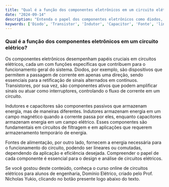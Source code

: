 ```yaml
---
title: "Qual é a função dos componentes eletrônicos em um circuito elétrico?"
date: "2024-09-14"
description: "Entenda o papel dos componentes eletrônicos como diodos, transistores, indutores e capacitores em circuitos elétricos."
keywords: ['Diodo', 'Transistor', 'Indutor', 'Capacitor', 'Fonte', 'linear']
---
```


### Qual é a função dos componentes eletrônicos em um circuito elétrico?

Os componentes eletrônicos desempenham papéis cruciais em circuitos elétricos, cada um com funções específicas que contribuem para o funcionamento geral do sistema. Diodos, por exemplo, são dispositivos que permitem a passagem de corrente em apenas uma direção, sendo essenciais para a retificação de sinais alternados em contínuos. Transistores, por sua vez, são componentes ativos que podem amplificar sinais ou atuar como interruptores, controlando o fluxo de corrente em um circuito.

Indutores e capacitores são componentes passivos que armazenam energia, mas de maneiras diferentes. Indutores armazenam energia em um campo magnético quando a corrente passa por eles, enquanto capacitores armazenam energia em um campo elétrico. Esses componentes são fundamentais em circuitos de filtragem e em aplicações que requerem armazenamento temporário de energia.

Fontes de alimentação, por outro lado, fornecem a energia necessária para o funcionamento do circuito, podendo ser lineares ou comutadas, dependendo da aplicação e eficiência desejada. Compreender o papel de cada componente é essencial para o design e análise de circuitos elétricos.

Se você gostou deste conteúdo, conheça o curso online de circuitos elétricos para alunos de engenharia, Domínio Elétrico, criado pelo Prof. Nicholas Yukio, clicando no botão presente logo abaixo do texto.